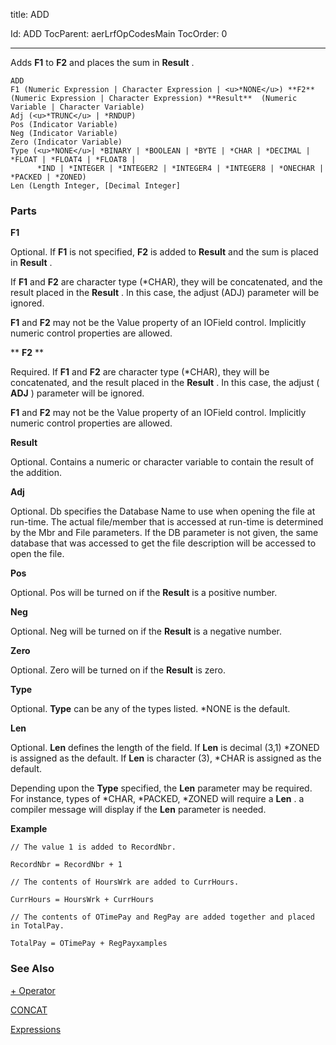 
title: ADD

Id: ADD
TocParent: aerLrfOpCodesMain
TocOrder: 0


---

Adds **F1** to **F2** and places the sum in **Result** .

```
ADD
F1 (Numeric Expression | Character Expression | <u>*NONE</u>) **F2**  (Numeric Expression | Character Expression) **Result**  (Numeric Variable | Character Variable)
Adj (<u>*TRUNC</u> | *RNDUP)
Pos (Indicator Variable)
Neg (Indicator Variable)
Zero (Indicator Variable)
Type (<u>*NONE</u>| *BINARY | *BOOLEAN | *BYTE | *CHAR | *DECIMAL | *FLOAT | *FLOAT4 | *FLOAT8 |
      *IND | *INTEGER | *INTEGER2 | *INTEGER4 | *INTEGER8 | *ONECHAR | *PACKED | *ZONED)
Len (Length Integer, [Decimal Integer]
```

### Parts

**F1** 

Optional. If **F1** is not specified, **F2** is added to **Result** and the sum is placed in **Result** . 

If **F1** and **F2** are character type (*CHAR), they will be concatenated, and the result placed in the **Result** . In this case, the adjust (ADJ) parameter will be ignored. 

**F1** and **F2** may not be the Value property of an IOField control. Implicitly numeric control properties are allowed.


** **F2** ** 

Required. If **F1** and **F2** are character type (*CHAR), they will be concatenated, and the result placed in the **Result** . In this case, the adjust ( **ADJ** ) parameter will be ignored. 

**F1** and **F2** may not be the Value property of an IOField control. Implicitly numeric control properties are allowed.


**Result** 

Optional. Contains a numeric or character variable to contain the result of the addition.


**Adj** 

Optional. Db specifies the Database Name to use when opening the file at run-time. The actual file/member that is accessed at run-time is determined by the Mbr and File parameters. If the DB parameter is not given, the same database that was accessed to get the file description will be accessed to open the file.


**Pos** 

Optional. Pos will be turned on if the **Result** is a positive number.


**Neg** 

Optional. Neg will be turned on if the **Result** is a negative number.


**Zero** 

Optional. Zero will be turned on if the **Result** is zero.


**Type** 

Optional. **Type** can be any of the types listed. *NONE is the default.


**Len** 

Optional. **Len** defines the length of the field. If **Len** is decimal (3,1) *ZONED is assigned as the default. If **Len** is character (3), *CHAR is assigned as the default. 

Depending upon the **Type** specified, the **Len** parameter may be required. For instance, types of *CHAR, *PACKED, *ZONED will require a **Len** . a compiler message will display if the **Len** parameter is needed.


**Example** 

```
// The value 1 is added to RecordNbr.

RecordNbr = RecordNbr + 1

// The contents of HoursWrk are added to CurrHours.

CurrHours = HoursWrk + CurrHours

// The contents of OTimePay and RegPay are added together and placed in TotalPay.

TotalPay = OTimePay + RegPayxamples 
```

### See Also
[+ Operator](Plus_Operator.html)

[CONCAT](CONCAT.html)

[Expressions](Expressions.html) 
